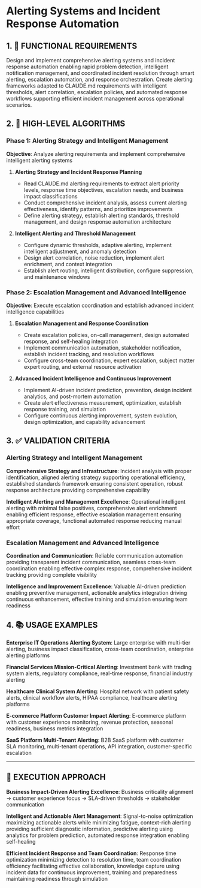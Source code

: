 # Alerting Systems and Incident Response Automation

## 1. 🎯 FUNCTIONAL REQUIREMENTS

Design and implement comprehensive alerting systems and incident response automation enabling rapid problem detection, intelligent notification management, and coordinated incident resolution through smart alerting, escalation automation, and response orchestration. Create alerting frameworks adapted to CLAUDE.md requirements with intelligent thresholds, alert correlation, escalation policies, and automated response workflows supporting efficient incident management across operational scenarios.

## 2. 🔄 HIGH-LEVEL ALGORITHMS

### Phase 1: Alerting Strategy and Intelligent Management
**Objective**: Analyze alerting requirements and implement comprehensive intelligent alerting systems

1. **Alerting Strategy and Incident Response Planning**
   - Read CLAUDE.md alerting requirements to extract alert priority levels, response time objectives, escalation needs, and business impact classifications
   - Conduct comprehensive incident analysis, assess current alerting effectiveness, identify patterns, and prioritize improvements
   - Define alerting strategy, establish alerting standards, threshold management, and design response automation architecture

2. **Intelligent Alerting and Threshold Management**
   - Configure dynamic thresholds, adaptive alerting, implement intelligent adjustment, and anomaly detection
   - Design alert correlation, noise reduction, implement alert enrichment, and context integration
   - Establish alert routing, intelligent distribution, configure suppression, and maintenance windows

### Phase 2: Escalation Management and Advanced Intelligence
**Objective**: Execute escalation coordination and establish advanced incident intelligence capabilities

1. **Escalation Management and Response Coordination**
   - Create escalation policies, on-call management, design automated response, and self-healing integration
   - Implement communication automation, stakeholder notification, establish incident tracking, and resolution workflows
   - Configure cross-team coordination, expert escalation, subject matter expert routing, and external resource activation

2. **Advanced Incident Intelligence and Continuous Improvement**
   - Implement AI-driven incident prediction, prevention, design incident analytics, and post-mortem automation
   - Create alert effectiveness measurement, optimization, establish response training, and simulation
   - Configure continuous alerting improvement, system evolution, design optimization, and capability advancement

## 3. ✅ VALIDATION CRITERIA

### Alerting Strategy and Intelligent Management
**Comprehensive Strategy and Infrastructure**: Incident analysis with proper identification, aligned alerting strategy supporting operational efficiency, established standards framework ensuring consistent operation, robust response architecture providing comprehensive capability

**Intelligent Alerting and Management Excellence**: Operational intelligent alerting with minimal false positives, comprehensive alert enrichment enabling efficient response, effective escalation management ensuring appropriate coverage, functional automated response reducing manual effort

### Escalation Management and Advanced Intelligence
**Coordination and Communication**: Reliable communication automation providing transparent incident communication, seamless cross-team coordination enabling effective complex response, comprehensive incident tracking providing complete visibility

**Intelligence and Improvement Excellence**: Valuable AI-driven prediction enabling preventive management, actionable analytics integration driving continuous enhancement, effective training and simulation ensuring team readiness

## 4. 📚 USAGE EXAMPLES

**Enterprise IT Operations Alerting System**: Large enterprise with multi-tier alerting, business impact classification, cross-team coordination, enterprise alerting platforms

**Financial Services Mission-Critical Alerting**: Investment bank with trading system alerts, regulatory compliance, real-time response, financial industry alerting

**Healthcare Clinical System Alerting**: Hospital network with patient safety alerts, clinical workflow alerts, HIPAA compliance, healthcare alerting platforms

**E-commerce Platform Customer Impact Alerting**: E-commerce platform with customer experience monitoring, revenue protection, seasonal readiness, business metrics integration

**SaaS Platform Multi-Tenant Alerting**: B2B SaaS platform with customer SLA monitoring, multi-tenant operations, API integration, customer-specific escalation

---

## 🎯 EXECUTION APPROACH

**Business Impact-Driven Alerting Excellence**: Business criticality alignment → customer experience focus → SLA-driven thresholds → stakeholder communication

**Intelligent and Actionable Alert Management**: Signal-to-noise optimization maximizing actionable alerts while minimizing fatigue, context-rich alerting providing sufficient diagnostic information, predictive alerting using analytics for problem prediction, automated response integration enabling self-healing

**Efficient Incident Response and Team Coordination**: Response time optimization minimizing detection to resolution time, team coordination efficiency facilitating effective collaboration, knowledge capture using incident data for continuous improvement, training and preparedness maintaining readiness through simulation